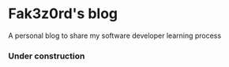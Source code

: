 # Fak3z0rd's blog

A personal blog to share my software developer learning process

### Under construction
